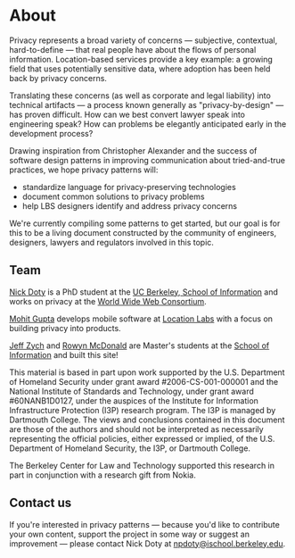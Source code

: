 # About

Privacy represents a broad variety of concerns &mdash; subjective, contextual, hard-to-define &mdash; that real people have about the flows of personal information. Location-based services provide a key example: a growing field that uses potentially sensitive data, where adoption has been held back by privacy concerns.

Translating these concerns (as well as corporate and legal liability) into technical artifacts &mdash; a process known generally as "privacy-by-design" &mdash; has proven difficult. How can we best convert lawyer speak into engineering speak? How can problems be elegantly anticipated early in the development process?

Drawing inspiration from Christopher Alexander and the success of software design patterns in improving communication about tried-and-true practices, we hope privacy patterns will:

* standardize language for privacy-preserving technologies
* document common solutions to privacy problems
* help LBS designers identify and address privacy concerns

We're currently compiling some patterns to get started, but our goal is for this to be a living document constructed by the community of engineers, designers, lawyers and regulators involved in this topic. 

## Team ##

[Nick Doty](http://npdoty.name) is a PhD student at the [UC Berkeley, School of Information](http://ischool.berkeley.edu) and works on privacy at the [World Wide Web Consortium](http://www.w3.org).

[Mohit Gupta](https://github.com/m0hit) develops mobile software at [Location Labs](http://location-labs.com) with a focus on building privacy into products.

[Jeff Zych](http://jlzych.com) and [Rowyn McDonald](http://www.rowyn.com) are Master's students at the [School of Information](http://ischool.berkeley.edu) and built this site!

This material is based in part upon work supported by the U.S. Department of Homeland Security under grant award #2006-CS-001-000001 and the National Institute of Standards and Technology, under grant award #60NANB1D0127, under the auspices of the Institute for Information Infrastructure Protection (I3P) research program. The I3P is managed by Dartmouth College. The views and conclusions contained in this document are those of the authors and should not be interpreted as necessarily representing the official policies, either expressed or implied, of the U.S. Department of Homeland Security, the I3P, or Dartmouth College.

The Berkeley Center for Law and Technology supported this research in part in conjunction with a research gift from Nokia.

## Contact us ##

If you're interested in privacy patterns &mdash; because you'd like to contribute your own content, support the project in some way or suggest an improvement &mdash; please contact Nick Doty at [npdoty@ischool.berkeley.edu](mailto:npdoty@ischool.berkeley.edu).